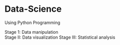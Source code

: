 # Data-Science 

Using Python Programming

Stage 1: Data manipulation     
Stage II: Data visualization
Stage III: Statistical analysis
